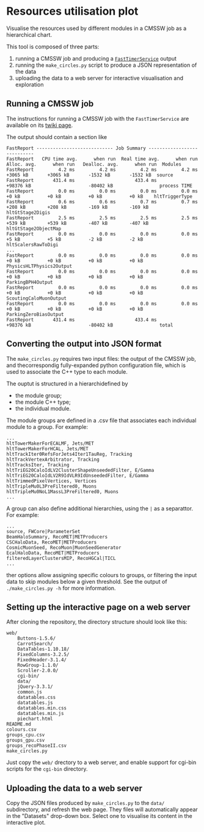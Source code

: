 # Resources utilisation plot

Visualise the resources used by different modules in a CMSSW job as a hierarchical chart.

This tool is composed of three parts:
   1. running a CMSSW job and producing a [`FastTimerService`](https://twiki.cern.ch/twiki/bin/viewauth/CMS/FastTimerService) output
   2. running the `make_circles.py` script to produce a JSON representation of the data
   3. uploading the data to a web server for interactive visualisation and exploration

## Running a CMSSW job

The instructions for running a CMSSW job with the `FastTimerService` are available on its [twiki page](https://twiki.cern.ch/twiki/bin/viewauth/CMS/FastTimerService).

The output should contain a section like
```
FastReport ---------------------------- Job Summary ----------------------------
FastReport   CPU time avg.      when run  Real time avg.      when run     Alloc. avg.      when run   Dealloc. avg.      when run  Modules
FastReport         4.2 ms         4.2 ms         4.2 ms         4.2 ms       +3065 kB       +3065 kB       -1532 kB       -1532 kB  source
FastReport       431.4 ms                      433.4 ms                     +98376 kB                     -80402 kB                 process TIME
FastReport         0.0 ms         0.0 ms         0.0 ms         0.0 ms          +0 kB          +0 kB          +0 kB          +0 kB    hltTriggerType
FastReport         0.6 ms         0.6 ms         0.7 ms         0.7 ms        +208 kB        +208 kB        -169 kB        -169 kB    hltGtStage2Digis
FastReport         2.5 ms         2.5 ms         2.5 ms         2.5 ms        +539 kB        +539 kB        -407 kB        -407 kB    hltGtStage2ObjectMap
FastReport         0.0 ms         0.0 ms         0.0 ms         0.0 ms          +5 kB          +5 kB          -2 kB          -2 kB    hltScalersRawToDigi
...
FastReport         0.0 ms         0.0 ms         0.0 ms         0.0 ms          +0 kB          +0 kB          +0 kB          +0 kB    PhysicsHLTPhysics2Output
FastReport         0.0 ms         0.0 ms         0.0 ms         0.0 ms          +0 kB          +0 kB          +0 kB          +0 kB    ParkingBPH4Output
FastReport         0.0 ms         0.0 ms         0.0 ms         0.0 ms          +0 kB          +0 kB          +0 kB          +0 kB    ScoutingCaloMuonOutput
FastReport         0.0 ms         0.0 ms         0.0 ms         0.0 ms          +0 kB          +0 kB          +0 kB          +0 kB    ParkingZeroBiasOutput
FastReport       431.4 ms                      433.4 ms                     +98376 kB                     -80402 kB                 total

```


## Converting the output into JSON format

The `make_circles.py` requires two input files: the output of the CMSSW job, and thecorrespondig fully-expanded python configuration file, which is used to associate
the C++ type to each module.

The ouptut is structured in a hierarchidefined by
  - the module group;
  - the module C++ type;
  - the individual module.

The module groups are defined in a .csv file that associates each individual module to a group.
For example:
```
...
hltTowerMakerForECALMF, Jets/MET
hltTowerMakerForHCAL, Jets/MET
hltTrackIter0RefsForJets4Iter1TauReg, Tracking
hltTrackVertexArbitrator, Tracking
hltTracksIter, Tracking
hltTriEG20CaloIdLV2ClusterShapeUnseededFilter, E/Gamma
hltTriEG20CaloIdLV2R9IdVLR9IdUnseededFilter, E/Gamma
hltTrimmedPixelVertices, Vertices
hltTripleMu0L3PreFiltered0, Muons
hltTripleMu0NoL1MassL3PreFiltered0, Muons
...
```

A group can also define additional hierarchies, using the `|` as a separattor.
For example:
```
...
source, FWCore|ParameterSet
BeamHaloSummary, RecoMET|METProducers
CSCHaloData, RecoMET|METProducers
CosmicMuonSeed, RecoMuon|MuonSeedGenerator
EcalHaloData, RecoMET|METProducers
filteredLayerClustersMIP, RecoHGCal|TICL
...
```

ther options allow assigning specific colours to groups, or filtering the input data to skip modules below a given threshold.
See the output of `./make_circles.py -h` for more information.


## Setting up the interactive page on a web server

After cloning the repository, the directory structure should look like this:
```
web/
    Buttons-1.5.6/
    CarrotSearch/
    DataTables-1.10.18/
    FixedColumns-3.2.5/
    FixedHeader-3.1.4/
    RowGroup-1.1.0/
    Scroller-2.0.0/
    cgi-bin/
    data/
    jQuery-3.3.1/
    common.js
    datatables.css
    datatables.js
    datatables.min.css
    datatables.min.js
    piechart.html
README.md
colours.csv
groups_cpu.csv
groups_gpu.csv
groups_recoPhaseII.csv
make_circles.py
```

Just copy the `web/` drectory to a web server, and enable support for cgi-bin scripts for the `cgi-bin` directory.


## Uploading the data to a web server

Copy the JSON files produced by `make_circles.py` to the `data/` subdirectory, and refresh the web page.
They files will automatically appear in the "Datasets" drop-down box.
Select one to visualise its content in the interactive plot.
